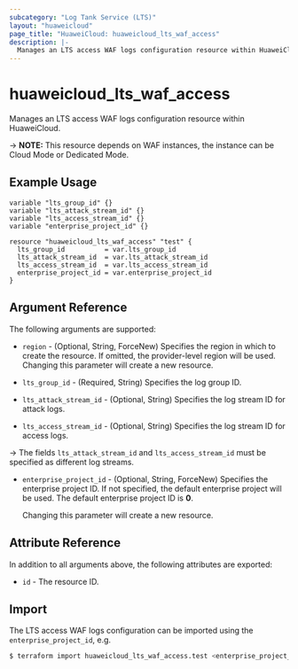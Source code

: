```yaml
---
subcategory: "Log Tank Service (LTS)"
layout: "huaweicloud"
page_title: "HuaweiCloud: huaweicloud_lts_waf_access"
description: |-
  Manages an LTS access WAF logs configuration resource within HuaweiCloud.
---
```


# huaweicloud_lts_waf_access

Manages an LTS access WAF logs configuration resource within HuaweiCloud.

-> **NOTE:** This resource depends on WAF instances, the instance can be Cloud Mode or Dedicated Mode.

## Example Usage

```hcl
variable "lts_group_id" {}
variable "lts_attack_stream_id" {}
variable "lts_access_stream_id" {}
variable "enterprise_project_id" {}

resource "huaweicloud_lts_waf_access" "test" {
  lts_group_id          = var.lts_group_id
  lts_attack_stream_id  = var.lts_attack_stream_id
  lts_access_stream_id  = var.lts_access_stream_id
  enterprise_project_id = var.enterprise_project_id
}
```

## Argument Reference

The following arguments are supported:

* `region` - (Optional, String, ForceNew) Specifies the region in which to create the resource.
  If omitted, the provider-level region will be used. Changing this parameter will create a new resource.

* `lts_group_id` - (Required, String) Specifies the log group ID.

* `lts_attack_stream_id` - (Optional, String) Specifies the log stream ID for attack logs.

* `lts_access_stream_id` - (Optional, String) Specifies the log stream ID for access logs.

-> The fields `lts_attack_stream_id` and `lts_access_stream_id` must be specified as different log streams.

* `enterprise_project_id` - (Optional, String, ForceNew) Specifies the enterprise project ID. If not specified, the
  default enterprise project will be used. The default enterprise project ID is **0**.

  Changing this parameter will create a new resource.

## Attribute Reference

In addition to all arguments above, the following attributes are exported:

* `id` - The resource ID.

## Import

The LTS access WAF logs configuration can be imported using the `enterprise_project_id`, e.g.

```bash
$ terraform import huaweicloud_lts_waf_access.test <enterprise_project_id>
```
